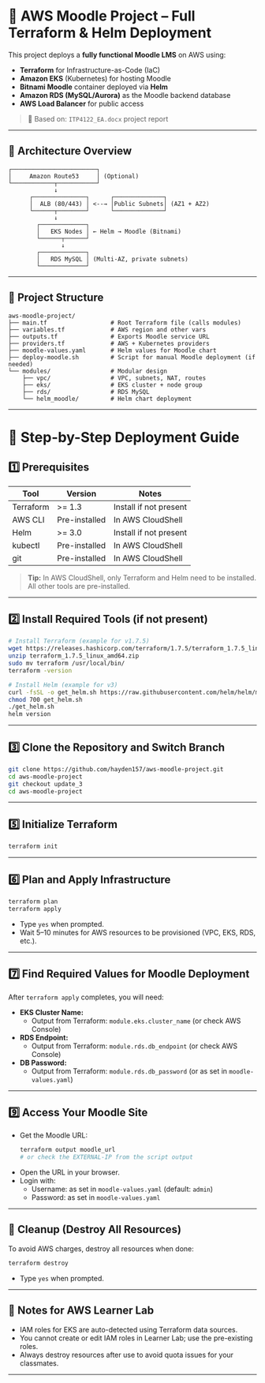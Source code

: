 # 📘 AWS Moodle Project – Full Terraform & Helm Deployment

This project deploys a **fully functional Moodle LMS** on AWS using:
- **Terraform** for Infrastructure-as-Code (IaC)
- **Amazon EKS** (Kubernetes) for hosting Moodle
- **Bitnami Moodle** container deployed via **Helm**
- **Amazon RDS (MySQL/Aurora)** as the Moodle backend database
- **AWS Load Balancer** for public access

> 🧾 Based on: `ITP4122_EA.docx` project report

---

## 🧱 Architecture Overview

```
┌────────────────────────┐
│     Amazon Route53     │ (Optional)
└────────────┬───────────┘
             ↓
      ┌───────────────┐      ┌──────────────┐
      │  ALB (80/443) │ <--→ │Public Subnets│ (AZ1 + AZ2)
      └──────┬────────┘      └──────────────┘
             ↓
        ┌─────────────┐
        │   EKS Nodes │ ← Helm → Moodle (Bitnami)
        └──────┬──────┘
               ↓
        ┌─────────────┐
        │   RDS MySQL │ (Multi-AZ, private subnets)
        └─────────────┘
```

---

## 📁 Project Structure

```
aws-moodle-project/
├── main.tf                  # Root Terraform file (calls modules)
├── variables.tf             # AWS region and other vars
├── outputs.tf               # Exports Moodle service URL
├── providers.tf             # AWS + Kubernetes providers
├── moodle-values.yaml       # Helm values for Moodle chart
├── deploy-moodle.sh         # Script for manual Moodle deployment (if needed)
└── modules/                 # Modular design
    ├── vpc/                 # VPC, subnets, NAT, routes
    ├── eks/                 # EKS cluster + node group
    ├── rds/                 # RDS MySQL
    └── helm_moodle/         # Helm chart deployment
```

---

# 🚀 Step-by-Step Deployment Guide

## 1️⃣ Prerequisites

| Tool        | Version         | Notes |
|-------------|-----------------|-------|
| Terraform   | >= 1.3          | Install if not present |
| AWS CLI     | Pre-installed   | In AWS CloudShell |
| Helm        | >= 3.0          | Install if not present |
| kubectl     | Pre-installed   | In AWS CloudShell |
| git         | Pre-installed   | In AWS CloudShell |

> **Tip:** In AWS CloudShell, only Terraform and Helm need to be installed. All other tools are pre-installed.

---

## 2️⃣ Install Required Tools (if not present)

```bash
# Install Terraform (example for v1.7.5)
wget https://releases.hashicorp.com/terraform/1.7.5/terraform_1.7.5_linux_amd64.zip
unzip terraform_1.7.5_linux_amd64.zip
sudo mv terraform /usr/local/bin/
terraform -version

# Install Helm (example for v3)
curl -fsSL -o get_helm.sh https://raw.githubusercontent.com/helm/helm/main/scripts/get-helm-3
chmod 700 get_helm.sh
./get_helm.sh
helm version
```

---

## 3️⃣ Clone the Repository and Switch Branch

```bash
git clone https://github.com/hayden157/aws-moodle-project.git
cd aws-moodle-project
git checkout update_3
cd aws-moodle-project
```

---


## 5️⃣ Initialize Terraform

```bash
terraform init
```

---

## 6️⃣ Plan and Apply Infrastructure

```bash
terraform plan
terraform apply
```
- Type `yes` when prompted.
- Wait 5–10 minutes for AWS resources to be provisioned (VPC, EKS, RDS, etc.).

---

## 7️⃣ Find Required Values for Moodle Deployment

After `terraform apply` completes, you will need:
- **EKS Cluster Name:**
  - Output from Terraform: `module.eks.cluster_name` (or check AWS Console)
- **RDS Endpoint:**
  - Output from Terraform: `module.rds.db_endpoint` (or check AWS Console)
- **DB Password:**
  - Output from Terraform: `module.rds.db_password` (or as set in `moodle-values.yaml`)

---


## 9️⃣ Access Your Moodle Site

- Get the Moodle URL:
  ```bash
  terraform output moodle_url
  # or check the EXTERNAL-IP from the script output
  ```
- Open the URL in your browser.
- Login with:
  - Username: as set in `moodle-values.yaml` (default: `admin`)
  - Password: as set in `moodle-values.yaml`

---

## 🔄 Cleanup (Destroy All Resources)

To avoid AWS charges, destroy all resources when done:
```bash
terraform destroy
```
- Type `yes` when prompted.

---


## 📝 Notes for AWS Learner Lab

- IAM roles for EKS are auto-detected using Terraform data sources.
- You cannot create or edit IAM roles in Learner Lab; use the pre-existing roles.
- Always destroy resources after use to avoid quota issues for your classmates.

---



